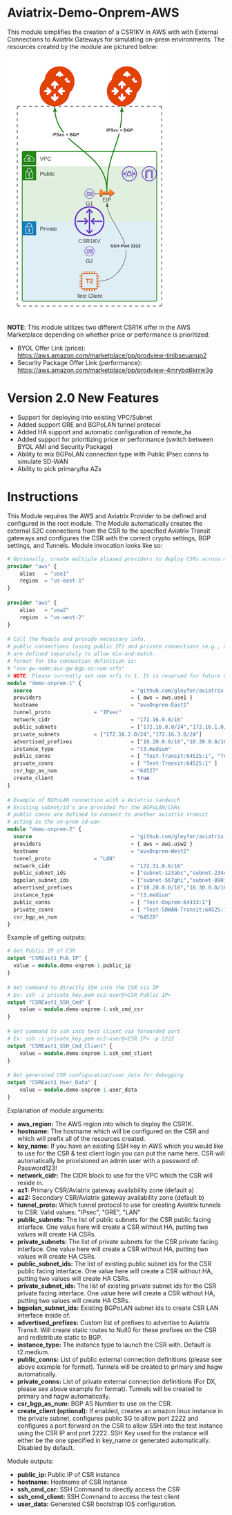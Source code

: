# Aviatrix-Demo-Onprem-AWS

This module simplifies the creation of a CSR1KV in AWS with with External Connections to Aviatrix Gateways for simulating on-prem environments. The resources created by the module are pictured below:

![AWS Topology](aviatrix-demo-onprem-Topology-AWS.png)

**NOTE**: This module utilizes two different CSR1K offer in the AWS Marketplace depending on whether price or performance is prioritized:
- BYOL Offer Link (price): https://aws.amazon.com/marketplace/pp/prodview-tinibseuanup2
- Security Package Offer Link (performance): https://aws.amazon.com/marketplace/pp/prodview-4mrybq6krrw3g

# Version 2.0 New Features
- Support for deploying into existing VPC/Subnet
- Added support GRE and BGPoLAN tunnel protocol
- Added HA support and automatic configuration of remote_ha
- Added support for prioritizing price or performance (switch between BYOL AMI and Security Package)
- Ability to mix BGPoLAN connection type with Public IPsec conns to simulate SD-WAN
- Ability to pick primary/ha AZs

# Instructions

This Module requires the AWS and Aviatrix Provider to be defined and configured in the root module. The Module automatically creates the external S2C connections from the CSR to the specified Aviatrix Transit gateways and configures the CSR with the correct crypto settings, BGP settings, and Tunnels. Module invocation looks like so:

```terraform
# Optionally, create multiple aliased providers to deploy CSRs across multiple regions
provider "aws" {
	alias   = "use1"
	region  = "us-east-1"
}

provider "aws" {
	alias   = "usw2"
	region  = "us-west-2"
}

# Call the Module and provide necessary info.
# public connections (using public IP) and private connections (e.g., using DX) 
# are defined separately to allow mix-and-match.
# format for the connection definition is: 
# "avx-gw-name:avx-gw-bgp-as:num-vrfs"
# NOTE: Please currently set num vrfs to 1. It is reserved for future use
module "demo-onprem-1" {
  source                                = "github.com/gleyfer/aviatrix-demo-onprem-aws"
  providers                             = { aws = aws.use1 }
  hostname                              = "avxOnprem-East1"
  tunnel_proto				= "IPsec"
  network_cidr                          = "172.16.0.0/16"
  public_subnets                        = ["172.16.0.0/24","172.16.1.0/24"]
  private_subnets			= ["172.16.2.0/24","172.16.3.0/24"]
  advertised_prefixes                   = ["10.20.0.0/16","10.30.0.0/16"]
  instance_type                         = "t3.medium"
  public_conns                          = [ "Test-Transit:64525:1", "TestWest-Transit:64526:1"]
  private_conns                         = [ "Test-Transit:64525:1" ]
  csr_bgp_as_num                        = "64527"
  create_client                         = true
}

# Example of BGPoLAN connection with a Aviatrix sandwich
# Existing subnet/id's are provided for the BGPoLAN/CSRs
# public conns are defined to connect to another aviatrix transit
# acting as the on-prem sd-wan
module "demo-onprem-2" {
  source                                = "github.com/gleyfer/aviatrix-demo-onprem-aws"
  providers                             = { aws = aws.usw2 }
  hostname                              = "avxOnprem-West2"
  tunnel_proto				= "LAN"
  network_cidr                          = "172.31.0.0/16"
  public_subnet_ids                     = ["subnet-123abc","subnet-234def"]
  bgpolan_subnet_ids                    = ["subnet-567ghi","subnet-890jkl"]
  advertised_prefixes                   = ["10.20.0.0/16","10.30.0.0/16"]
  instance_type                         = "t3.medium"
  public_conns                          = [ "Test-Onprem:64433:1"]
  private_conns                         = [ "Test-SDWAN-Transit:64525:1" ]
  csr_bgp_as_num                        = "64528"
}
```

Example of getting outputs:

```terraform
# Get Public IP of CSR
output "CSREast1_Pub_IP" {
  value = module.demo-onprem-1.public_ip
}

# Get command to directly SSH into the CSR via IP
# Ex: ssh -i private_key.pem ec2-user@<CSR Public IP>
output "CSREast1_SSH_Cmd" {
    value = module.demo-onprem-1.ssh_cmd_csr
}

# Get command to ssh into test client via forwarded port
# Ex: ssh -i private_key.pem ec2-user@<CSR IP> -p 2222
output "CSREast1_SSH_Cmd_Client" {
    value = module.demo-onprem-1.ssh_cmd_client
}

# Get generated CSR configuration/user_data for debugging
output "CSREast1_User_Data" {
    value = module.demo-onprem-1.user_data
}
```

Explanation of module arguments:

- **aws_region:** The AWS region into which to deploy the CSR1K.
- **hostname:** The hostname which will be configured on the CSR and which will prefix all of the resources created.
- **key_name:** If you have an existing SSH key in AWS which you would like to use for the CSR & test client login you can put the name here. CSR will automatically be provisioned an admin user with a password of: Password123!
- **network_cidr:** The CIDR block to use for the VPC which the CSR will reside in.
- **az1:** Primary CSR/Aviatrix gateway availability zone (default a)
- **az2:** Secondary CSR/Aviatrix gateway availability zone (default b)
- **tunnel_proto:** Which tunnel protocol to use for creating Aviatrix tunnels to CSR. Valid values: "IPsec", "GRE", "LAN"
- **public_subnets:** The list of public subnets for the CSR public facing interface. One value here will create a CSR without HA, putting two values will create HA CSRs.
- **private_subnets:** The list of private subnets for the CSR private facing interface. One value here will create a CSR without HA, putting two values will create HA CSRs.
- **public_subnet_ids:** The list of existing public subnet ids for the CSR public facing interface. One value here will create a CSR without HA, putting two values will create HA CSRs.
- **private_subnet_ids:** The list of existing private subnet ids for the CSR private facing interface. One value here will create a CSR without HA, putting two values will create HA CSRs.
- **bgpolan_subnet_ids:** Existing BGPoLAN subnet ids to create CSR LAN interface inside of.
- **advertised_prefixes:** Custom list of prefixes to advertise to Aviatrix Transit. Will create static routes to Null0 for these prefixes on the CSR and redistribute static to BGP.
- **instance_type:** The instance type to launch the CSR with. Default is t2.medium.
- **public_conns:** List of public external connection definitions (please see above example for format). Tunnels will be created to primary and hagw automatically.
- **private_conns:** List of private external connection definitions (For DX, please see above example for format). Tunnels will be created to primary and hagw automatically.
- **csr_bgp_as_num:** BGP AS Number to use on the CSR.
- **create_client (optional):** If enabled, creates an amazon linux instance in the private subnet, configures public SG to allow port 2222 and configures a port forward on the CSR to allow SSH into the test instance using the CSR IP and port 2222. SSH Key used for the instance will either be the one specified in key_name or generated automatically. Disabled by default.

Module outputs:

- **public_ip:** Public IP of CSR instance
- **hostname:** Hostname of CSR Instance
- **ssh_cmd_csr:** SSH Command to directly access the CSR
- **ssh_cmd_client:** SSH Command to access the test client
- **user_data:** Generated CSR bootstrap IOS configuration.
